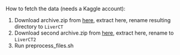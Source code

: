 How to fetch the data (needs a Kaggle account):
1. Download archive.zip from [here](https://www.kaggle.com/datasets/andrewmvd/liver-tumor-segmentation), extract here, rename resulting directory to `LiverCT`
2. Download second archive.zip from [here](https://www.kaggle.com/datasets/andrewmvd/liver-tumor-segmentation-part-2), extract here, rename to `LiverCT2`
3. Run preprocess_files.sh
